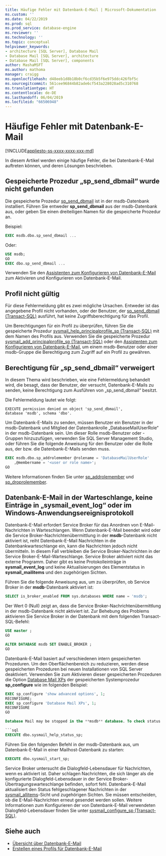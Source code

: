 ```yaml
---
title: Häufige Fehler mit Datenbank-E-Mail | Microsoft-Dokumentation
ms.custom: ''
ms.date: 04/22/2019
ms.prod: sql
ms.prod_service: database-engine
ms.reviewer: ''
ms.technology: ''
ms.topic: conceptual
helpviewer_keywords:
- architecture [SQL Server], Database Mail
- Database Mail [SQL Server], architecture
- Database Mail [SQL Server], components
author: MashaMSFT
ms.author: mathoma
manager: craigg
ms.openlocfilehash: d48eeb1d8b18b0cf6cd35b5f6e975ddc426fbf5c
ms.sourcegitcommit: 561cee96844b82ade6cf543a228028ad5c310768
ms.translationtype: HT
ms.contentlocale: de-DE
ms.lasthandoff: 06/04/2019
ms.locfileid: "66506948"
---
```

# <a name="common-errors-with-database-mail"></a>Häufige Fehler mit Datenbank-E-Mail 
[!INCLUDE[appliesto-ss-xxxx-xxxx-xxx-md](../../includes/appliesto-ss-xxxx-xxxx-xxx-md.md)]

In diesem Artikel werden einige häufige Fehler, die bei Datenbank-E-Mail auftreten können, und deren Lösungen beschrieben.

## <a name="could-not-find-stored-procedure-spsenddbmail"></a>Gespeicherte Prozedur „sp_send_dbmail“ wurde nicht gefunden
Die gespeicherte Prozedur [sp_send_dbmail](../system-stored-procedures/sp-send-dbmail-transact-sql.md) ist in der msdb-Datenbank installiert. Führen Sie entweder **sp_send_dbmail** aus der msdb-Datenbank aus, oder geben Sie einen dreiteiligen Namen für die gespeicherte Prozedur an.

Beispiel:
```sql
EXEC msdb.dbo.sp_send_dbmail ...
```

Oder:

```sql
USE msdb;
GO
EXEC dbo.sp_send_dbmail ...
```

Verwenden Sie den [Assistenten zum Konfigurieren von Datenbank-E-Mail](configure-database-mail.md) zum Aktivieren und Konfigurieren von Datenbank-E-Mail.

## <a name="profile-not-valid"></a>Profil nicht gültig
Für diese Fehlermeldung gibt es zwei mögliche Ursachen. Entweder ist das angegebene Profil nicht vorhanden, oder der Benutzer, der [sp_send_dbmail (Transact-SQL)](../system-stored-procedures/sp-send-dbmail-transact-sql.md) ausführt, hat keine Zugriffsberechtigung für das Profil.

Um Berechtigungen für ein Profil zu überprüfen, führen Sie die gespeicherte Prozedur [sysmail_help_principalprofile_sp (Transact-SQL)](../system-stored-procedures/sysmail-help-principalprofile-sp-transact-sql.md) mit dem Namen des Profils aus. Verwenden Sie die gespeicherte Prozedur [sysmail_add_principalprofile_sp (Transact-SQL)](../system-stored-procedures/sysmail-help-principalprofile-sp-transact-sql.md) oder den [Assistenten zum Konfigurieren von Datenbank-E-Mail](configure-database-mail.md), um einem msdb-Benutzer oder einer msdb-Gruppe die Berechtigung zum Zugriff auf ein Profil zu gewähren.

## <a name="permission-denied-on-spsenddbmail"></a>Berechtigung für „sp_send_dbmail“ verweigert

In diesem Thema wird beschrieben, wie eine Fehlermeldung behandelt wird, die besagt, dass der Benutzer, der versucht, Datenbank-E-Mails zu senden, keine Berechtigung zum Ausführen von „sp_send_dbmail“ besitzt.

Die Fehlermeldung lautet wie folgt:

```
EXECUTE permission denied on object 'sp_send_dbmail', 
database 'msdb', schema 'dbo'.
```

Um Datenbank-E-Mails zu senden, müssen Benutzer ein Benutzer in der msdb-Datenbank und Mitglied der Datenbankrolle „DatabaseMailUserRole“ in der msdb-Datenbank sein. Um dieser Rolle msdb-Benutzer oder -Gruppen hinzuzufügen, verwenden Sie SQL Server Management Studio, oder führen Sie die folgende Anweisung für den Benutzer oder die Rolle aus, der bzw. die Datenbank-E-Mails senden muss.

```sql
EXEC msdb.dbo.sp_addrolemember @rolename = 'DatabaseMailUserRole'
    ,@membername = '<user or role name>';
GO
```
Weitere Informationen finden Sie unter [sp_addrolemember](../system-stored-procedures/sp-addrolemember-transact-sql.md) und [sp_droprolemember](../system-stored-procedures/sp-droprolemember-transact-sql.md).

## <a name="database-mail-queued-no-entries-in-sysmaileventlog-or-windows-application-event-log"></a>Datenbank-E-Mail in der Warteschlange, keine Einträge in „sysmail_event_log“ oder im Windows-Anwendungsereignisprotokoll 

Datenbank-E-Mail erfordert Service Broker für das Anordnen von E-Mail-Nachrichten in Warteschlangen. Wenn Datenbank-E-Mail beendet wird oder die Service Broker-Nachrichtenübermittlung in der **msdb**-Datenbank nicht aktiviert ist, reiht Datenbank-E-Mail Nachrichten in die Datenbankwarteschlange ein, kann die Nachrichten jedoch nicht übermitteln. In diesem Fall verbleiben die Service Broker-Nachrichten in der Service Broker-E-Mail-Warteschlange. Service Broker aktiviert nicht das externe Programm. Daher gibt es keine Protokolleinträge in **sysmail_event_log** und keine Aktualisierungen des Elementstatus in **sysmail_mailitems** und den zugehörigen Sichten.

Führen Sie die folgende Anweisung aus, um zu überprüfen, ob Service Broker in der **msdb**-Datenbank aktiviert ist:

```sql
SELECT is_broker_enabled FROM sys.databases WHERE name = 'msdb';
```

Der Wert 0 (Null) zeigt an, dass die Service Broker-Nachrichtenübermittlung in der msdb-Datenbank nicht aktiviert ist. Zur Behebung des Problems aktivieren Sie Service Broker in der Datenbank mit dem folgenden Transact-SQL-Befehl:

```sql
USE master ;
GO

ALTER DATABASE msdb SET ENABLE_BROKER ;
GO
``` 

Datenbank-E-Mail basiert auf verschiedenen intern gespeicherten Prozeduren. Um den Oberflächenbereich zu reduzieren, werden diese gespeicherten Prozeduren bei neuen Installationen von SQL Server deaktiviert. Verwenden Sie zum Aktivieren dieser gespeicherten Prozeduren die Option [Database Mail XPs](../../database-engine/configure-windows/database-mail-xps-server-configuration-option.md) der gespeicherten Systemprozedur **sp_configure** wie im folgenden Beispiel:

```sql
EXEC sp_configure 'show advanced options', 1;  
RECONFIGURE;
EXEC sp_configure 'Database Mail XPs', 1;  
RECONFIGURE  
GO  

Database Mail may be stopped in the **msdb** database. To check status of Database Mail, execute the following statement:

```sql
EXECUTE dbo.sysmail_help_status_sp;
```

Führen Sie den folgenden Befehl in der msdb-Datenbank aus, um Datenbank-E-Mail in einer Mailhost-Datenbank zu starten:

```sql
EXECUTE dbo.sysmail_start_sp;
```

Service Broker untersucht die Dialogfeld-Lebensdauer für Nachrichten, wenn es aktiviert ist. Daher schlagen Nachrichten, die sich länger als die konfigurierte Dialogfeld-Lebensdauer in der Service Broker-Übertragungswarteschlange befinden, sofort fehl. Datenbank-E-Mail aktualisiert den Status fehlgeschlagener Nachrichten in der [sysmail_allitems](../system-catalog-views/sysmail-allitems-transact-sql.md)-Sicht und zugehörigen Sichten. Sie müssen entscheiden, ob die E-Mail-Nachrichten erneut gesendet werden sollen. Weitere Informationen zum Konfigurieren der von Datenbank-E-Mail verwendeten Dialogfeld-Lebensdauer finden Sie unter [sysmail_configure_sp (Transact-SQL)](../system-stored-procedures/sysmail-configure-sp-transact-sql.md).



##  <a name="RelatedContent"></a> Siehe auch
  
-  [Übersicht über Datenbank-E-Mail](database-mail.md)
-  [Erstellen eines Profils für Datenbank-E-Mail](create-a-database-mail-profile.md)
  
  
